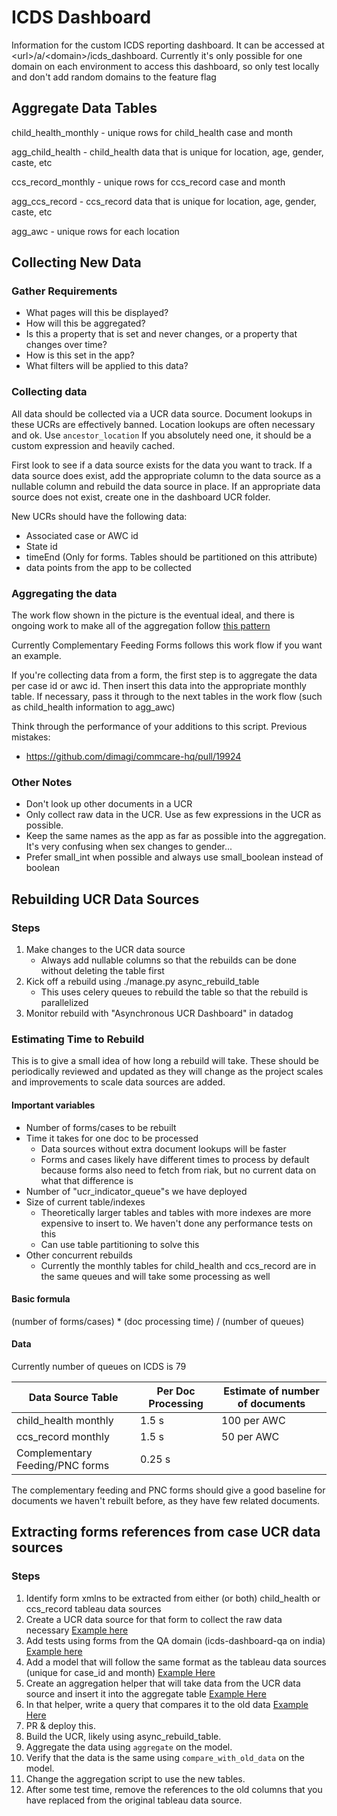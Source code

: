 ICDS Dashboard
==============

Information for the custom ICDS reporting dashboard. It can be accessed at \<url\>/a/\<domain\>/icds_dashboard.
Currently it's only possible for one domain on each environment to access this dashboard,
so only test locally and don't add random domains to the feature flag

Aggregate Data Tables
---------------------

child_health_monthly - unique rows for child_health case and month

agg_child_health - child_health data that is unique for location, age, gender, caste, etc

ccs_record_monthly - unique rows for ccs_record case and month

agg_ccs_record - ccs_record data that is unique for location, age, gender, caste, etc

agg_awc - unique rows for each location


Collecting New Data
-------------------

### Gather Requirements

- What pages will this be displayed?
- How will this be aggregated?
- Is this a property that is set and never changes, or a property that changes over time?
- How is this set in the app?
- What filters will be applied to this data?

### Collecting data

All data should be collected via a UCR data source.
Document lookups in these UCRs are effectively banned.
Location lookups are often necessary and ok. Use `ancestor_location`
If you absolutely need one, it should be a custom expression and heavily cached.

First look to see if a data source exists for the data you want to track.
If a data source does exist, add the appropriate column to the data source as a nullable column and rebuild the data source in place.
If an appropriate data source does not exist, create one in the dashboard UCR folder.

New UCRs should have the following data:
- Associated case or AWC id
- State id
- timeEnd (Only for forms. Tables should be partitioned on this attribute)
- data points from the app to be collected

### Aggregating the data

The work flow shown in the picture is the eventual ideal,
and there is ongoing work to make all of the aggregation follow [this pattern](doc/ideal_aggregation_workflow.png)

Currently Complementary Feeding Forms follows this work flow if you want an example.

If you're collecting data from a form, the first step is to aggregate the data per case id or awc id.
Then insert this data into the appropriate monthly table.
If necessary, pass it through to the next tables in the work flow (such as child_health information to agg_awc)

Think through the performance of your additions to this script. Previous mistakes:

- https://github.com/dimagi/commcare-hq/pull/19924

### Other Notes

- Don't look up other documents in a UCR
- Only collect raw data in the UCR. Use as few expressions in the UCR as possible.
- Keep the same names as the app as far as possible into the aggregation. It's very confusing when sex changes to gender...
- Prefer small_int when possible and always use small_boolean instead of boolean

Rebuilding UCR Data Sources
---------------------------

### Steps

1. Make changes to the UCR data source
   - Always add nullable columns so that the rebuilds can be done without deleting the table first
2. Kick off a rebuild using ./manage.py async_rebuild_table
   - This uses celery queues to rebuild the table so that the rebuild is parallelized
3. Monitor rebuild with "Asynchronous UCR Dashboard" in datadog

### Estimating Time to Rebuild

This is to give a small idea of how long a rebuild will take.
These should be periodically reviewed and updated as they will change as the project scales and improvements to scale data sources are added.

#### Important variables

- Number of forms/cases to be rebuilt
- Time it takes for one doc to be processed
  - Data sources without extra document lookups will be faster
  - Forms and cases likely have different times to process by default because forms also need to fetch from riak, but no current data on what that difference is
- Number of "ucr_indicator_queue"s we have deployed
- Size of current table/indexes
  - Theoretically larger tables and tables with more indexes are more expensive to insert to. We haven't done any performance tests on this
  - Can use table partitioning to solve this
- Other concurrent rebuilds
  - Currently the monthly tables for child_health and ccs_record are in the same queues and will take some processing as well

#### Basic formula

(number of forms/cases) * (doc processing time) / (number of queues)

#### Data

Currently number of queues on ICDS is 79

| Data Source Table | Per Doc Processing | Estimate of number of documents |
| --- | --- | --- |
| child_health monthly | 1.5 s | 100 per AWC |
| ccs_record monthly | 1.5 s | 50 per AWC |
| Complementary Feeding/PNC forms | 0.25 s | |

The complementary feeding and PNC forms should give a good baseline for documents we haven't rebuilt before, as they have few related documents.

Extracting forms references from case UCR data sources
------------------------------------------------------

### Steps

1. Identify form xmlns to be extracted from either (or both) child_health or ccs_record tableau data sources
2. Create a UCR data source for that form to collect the raw data necessary [Example here](https://github.com/dimagi/commcare-hq/blob/f19872d54fe482e130cdcf0f0c7e83eb1c894072/custom/icds_reports/ucr/data_sources/dashboard/postnatal_care_forms.json)
3. Add tests using forms from the QA domain (icds-dashboard-qa on india) [Example here](https://github.com/dimagi/commcare-hq/blob/f19872d54fe482e130cdcf0f0c7e83eb1c894072/custom/icds_reports/ucr/tests/test_pnc_form_ucr.py)
4. Add a model that will follow the same format as the tableau data sources (unique for case_id and month) [Example Here](https://github.com/dimagi/commcare-hq/blob/f19872d54fe482e130cdcf0f0c7e83eb1c894072/custom/icds_reports/models.py#L665-L725)
5. Create an aggregation helper that will take data from the UCR data source and insert it into the aggregate table [Example Here](https://github.com/dimagi/commcare-hq/blob/f19872d54fe482e130cdcf0f0c7e83eb1c894072/custom/icds_reports/utils/aggregation.py#L229-L315)
6. In that helper, write a query that compares it to the old data [Example Here](https://github.com/dimagi/commcare-hq/blob/f19872d54fe482e130cdcf0f0c7e83eb1c894072/custom/icds_reports/utils/aggregation.py#L317-L351)
7. PR & deploy this.
8. Build the UCR, likely using async_rebuild_table.
9. Aggregate the data using `aggregate` on the model.
10. Verify that the data is the same using `compare_with_old_data` on the model.
11. Change the aggregation script to use the new tables.
12. After some test time, remove the references to the old columns that you have replaced from the original tableau data source.
